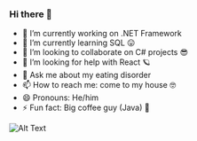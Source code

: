 ### Hi there 👋


- 🔭 I’m currently working on .NET Framework
- 🌱 I’m currently learning SQL 😛 
- 👯 I’m looking to collaborate on C# projects 😎
- 🤔 I’m looking for help with React 🪐
- 💬 Ask me about my eating disorder
- 📫 How to reach me: come to my house 🤓
- 😄 Pronouns: He/him
- ⚡ Fun fact: Big coffee guy (Java) 🤣


![Alt Text](https://media.tenor.com/ms9n5oYamMAAAAAC/microsoft-microsoft-logo.gif)

